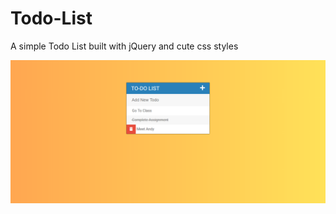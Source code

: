 # Todo-List
A simple Todo List built with jQuery and cute css styles

![todo_list](https://raw.githubusercontent.com/HusnainArif/Todo-List/master/TodoList.png)
